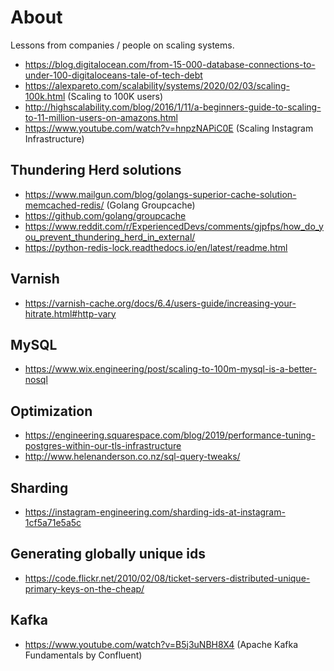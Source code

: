 # About

Lessons from companies / people on scaling systems.

- https://blog.digitalocean.com/from-15-000-database-connections-to-under-100-digitaloceans-tale-of-tech-debt
- https://alexpareto.com/scalability/systems/2020/02/03/scaling-100k.html (Scaling to 100K users)
- http://highscalability.com/blog/2016/1/11/a-beginners-guide-to-scaling-to-11-million-users-on-amazons.html
- https://www.youtube.com/watch?v=hnpzNAPiC0E (Scaling Instagram Infrastructure)


## Thundering Herd solutions

- https://www.mailgun.com/blog/golangs-superior-cache-solution-memcached-redis/ (Golang Groupcache)
- https://github.com/golang/groupcache
- https://www.reddit.com/r/ExperiencedDevs/comments/gjpfps/how_do_you_prevent_thundering_herd_in_external/
- https://python-redis-lock.readthedocs.io/en/latest/readme.html


## Varnish

- https://varnish-cache.org/docs/6.4/users-guide/increasing-your-hitrate.html#http-vary


## MySQL

- https://www.wix.engineering/post/scaling-to-100m-mysql-is-a-better-nosql


## Optimization

- https://engineering.squarespace.com/blog/2019/performance-tuning-postgres-within-our-tls-infrastructure
- http://www.helenanderson.co.nz/sql-query-tweaks/


## Sharding

- https://instagram-engineering.com/sharding-ids-at-instagram-1cf5a71e5a5c


## Generating globally unique ids

- https://code.flickr.net/2010/02/08/ticket-servers-distributed-unique-primary-keys-on-the-cheap/


## Kafka

- https://www.youtube.com/watch?v=B5j3uNBH8X4 (Apache Kafka Fundamentals by Confluent)
